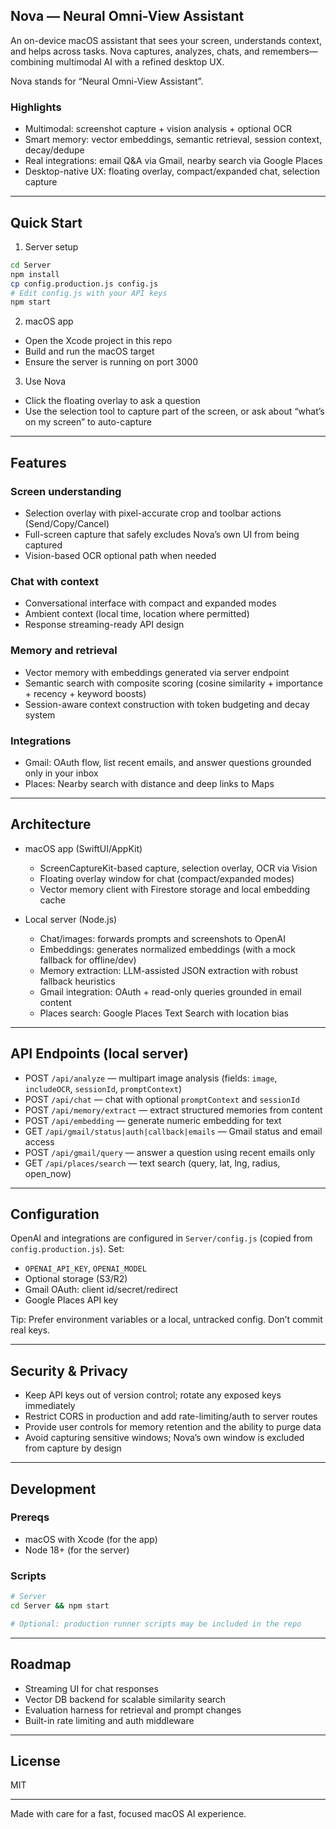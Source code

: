 ## Nova — Neural Omni-View Assistant

An on-device macOS assistant that sees your screen, understands context, and helps across tasks. Nova captures, analyzes, chats, and remembers—combining multimodal AI with a refined desktop UX.

Nova stands for “Neural Omni-View Assistant”.

### Highlights
- Multimodal: screenshot capture + vision analysis + optional OCR
- Smart memory: vector embeddings, semantic retrieval, session context, decay/dedupe
- Real integrations: email Q&A via Gmail, nearby search via Google Places
- Desktop-native UX: floating overlay, compact/expanded chat, selection capture

---

## Quick Start

1) Server setup
```bash
cd Server
npm install
cp config.production.js config.js
# Edit config.js with your API keys
npm start
```

2) macOS app
- Open the Xcode project in this repo
- Build and run the macOS target
- Ensure the server is running on port 3000

3) Use Nova
- Click the floating overlay to ask a question
- Use the selection tool to capture part of the screen, or ask about “what’s on my screen” to auto-capture

---

## Features

### Screen understanding
- Selection overlay with pixel-accurate crop and toolbar actions (Send/Copy/Cancel)
- Full-screen capture that safely excludes Nova’s own UI from being captured
- Vision-based OCR optional path when needed

### Chat with context
- Conversational interface with compact and expanded modes
- Ambient context (local time, location where permitted)
- Response streaming-ready API design

### Memory and retrieval
- Vector memory with embeddings generated via server endpoint
- Semantic search with composite scoring (cosine similarity + importance + recency + keyword boosts)
- Session-aware context construction with token budgeting and decay system

### Integrations
- Gmail: OAuth flow, list recent emails, and answer questions grounded only in your inbox
- Places: Nearby search with distance and deep links to Maps

---

## Architecture

- macOS app (SwiftUI/AppKit)
  - ScreenCaptureKit-based capture, selection overlay, OCR via Vision
  - Floating overlay window for chat (compact/expanded modes)
  - Vector memory client with Firestore storage and local embedding cache

- Local server (Node.js)
  - Chat/images: forwards prompts and screenshots to OpenAI
  - Embeddings: generates normalized embeddings (with a mock fallback for offline/dev)
  - Memory extraction: LLM-assisted JSON extraction with robust fallback heuristics
  - Gmail integration: OAuth + read-only queries grounded in email content
  - Places search: Google Places Text Search with location bias

---

## API Endpoints (local server)

- POST `/api/analyze` — multipart image analysis (fields: `image`, `includeOCR`, `sessionId`, `promptContext`)
- POST `/api/chat` — chat with optional `promptContext` and `sessionId`
- POST `/api/memory/extract` — extract structured memories from content
- POST `/api/embedding` — generate numeric embedding for text
- GET  `/api/gmail/status|auth|callback|emails` — Gmail status and email access
- POST `/api/gmail/query` — answer a question using recent emails only
- GET  `/api/places/search` — text search (query, lat, lng, radius, open_now)

---

## Configuration

OpenAI and integrations are configured in `Server/config.js` (copied from `config.production.js`). Set:
- `OPENAI_API_KEY`, `OPENAI_MODEL`
- Optional storage (S3/R2)
- Gmail OAuth: client id/secret/redirect
- Google Places API key

Tip: Prefer environment variables or a local, untracked config. Don’t commit real keys.

---

## Security & Privacy

- Keep API keys out of version control; rotate any exposed keys immediately
- Restrict CORS in production and add rate-limiting/auth to server routes
- Provide user controls for memory retention and the ability to purge data
- Avoid capturing sensitive windows; Nova’s own window is excluded from capture by design

---

## Development

### Prereqs
- macOS with Xcode (for the app)
- Node 18+ (for the server)

### Scripts
```bash
# Server
cd Server && npm start

# Optional: production runner scripts may be included in the repo
```

---

## Roadmap
- Streaming UI for chat responses
- Vector DB backend for scalable similarity search
- Evaluation harness for retrieval and prompt changes
- Built-in rate limiting and auth middleware

---

## License
MIT

---

Made with care for a fast, focused macOS AI experience.
